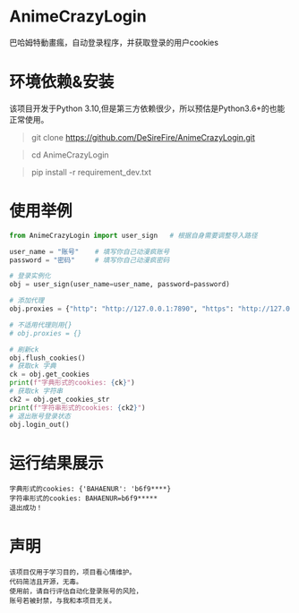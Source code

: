 # AnimeCrazyLogin
巴哈姆特動畫瘋，自动登录程序，并获取登录的用户cookies

# 环境依赖&安装
该项目开发于Python 3.10,但是第三方依赖很少，所以预估是Python3.6+的也能正常使用。

> git clone https://github.com/DeSireFire/AnimeCrazyLogin.git

> cd AnimeCrazyLogin

> pip install -r requirement_dev.txt

# 使用举例

```python
from AnimeCrazyLogin import user_sign   # 根据自身需要调整导入路径

user_name = "账号"    # 填写你自己动漫疯账号
password = "密码"     # 填写你自己动漫疯密码

# 登录实例化
obj = user_sign(user_name=user_name, password=password)

# 添加代理
obj.proxies = {"http": "http://127.0.0.1:7890", "https": "http://127.0.0.1:7890"}

# 不适用代理则用{}
# obj.proxies = {}

# 刷新ck
obj.flush_cookies()
# 获取ck 字典
ck = obj.get_cookies
print(f"字典形式的cookies: {ck}")
# 获取ck 字符串
ck2 = obj.get_cookies_str
print(f"字符串形式的cookies: {ck2}")
# 退出账号登录状态
obj.login_out()
```

# 运行结果展示

```text
字典形式的cookies: {'BAHAENUR': 'b6f9****}
字符串形式的cookies: BAHAENUR=b6f9*****
退出成功！
```

# 声明

```text
该项目仅用于学习目的，项目看心情维护。
代码简洁且开源，无毒。
使用前，请自行评估自动化登录账号的风险，
账号若被封禁，与我和本项目无关。
```
